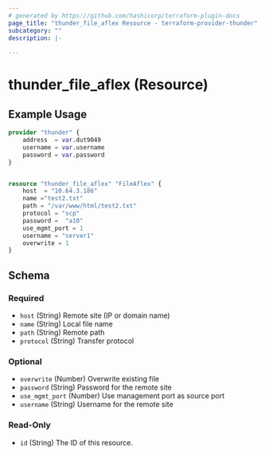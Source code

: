 ```yaml
---
# generated by https://github.com/hashicorp/terraform-plugin-docs
page_title: "thunder_file_aflex Resource - terraform-provider-thunder"
subcategory: ""
description: |-
  
---
```


# thunder_file_aflex (Resource)



## Example Usage

```terraform
provider "thunder" {
    address  = var.dut9049
    username = var.username
    password = var.password
}


resource "thunder_file_aflex" "FileAflex" {
    host  = "10.64.3.186"
    name ="test2.txt"
    path = "/var/www/html/test2.txt"
    protocol = "scp"
    password =  "a10"
    use_mgmt_port = 1
    username = "server1"
    overwrite = 1
}
```

<!-- schema generated by tfplugindocs -->
## Schema

### Required

- `host` (String) Remote site (IP or domain name)
- `name` (String) Local file name
- `path` (String) Remote path
- `protocol` (String) Transfer protocol

### Optional

- `overwrite` (Number) Overwrite existing file
- `password` (String) Password for the remote site
- `use_mgmt_port` (Number) Use management port as source port
- `username` (String) Username for the remote site

### Read-Only

- `id` (String) The ID of this resource.


